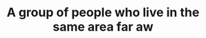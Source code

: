---
title: A group of people who live in the same area far aw
longTitle: 'A group of people who live in the same area, far away from any other inhabited areas.'
tags:
- gccommon
scopeNote:
- "[[Isolated communities]]"
---